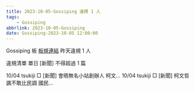 ```yaml
---
title: 2023-10-05-Gossiping 違規 1 人
tags:
    - Gossiping
abbrlink: 2023-10-05-Gossiping
date: Gossiping-2023-10-05 12:00:00
---
```

Gossiping 板 [板規連結](https://www.ptt.cc/bbs/Gossiping/M.1637425085.A.07D.html)
昨天違規 1 人
<!-- more -->

違規清單
單日 [新聞] 不得超過 1 篇

10/04 tsukiji □ [新聞] 會晤無名小站創辦人 柯文…
10/04 tsukiji □ [新聞] 柯文哲諷不敢比民調 國民…